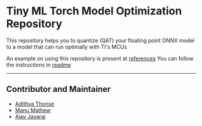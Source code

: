 # Tiny ML Torch Model Optimization Repository

This repository helps you to quantize (QAT) your floating point ONNX model to a model that can run optimally with TI's MCUs

An example on using this repository is present at [references](./references/)
You can follow the instructions in [readme](./references/fmnist_ti_qat_readme.md) 


---
## Contributor and Maintainer
- [Adithya Thonse](https://github.com/Adithya-Thonse)
- [Manu Mathew](https://github.com/mathmanu)
- [Ajay Jayaraj](ajayj@ti.com)
